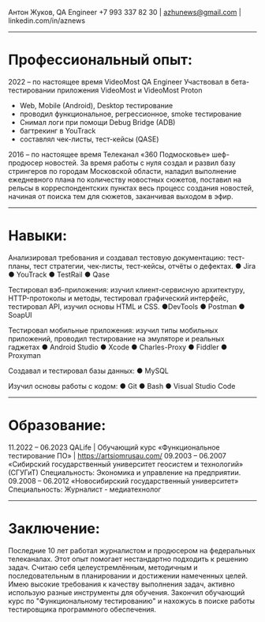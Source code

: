 Антон Жуков, QA Engineer 
 +7 993 337 82 30 | azhunews@gmail.com | linkedin.com/in/aznews                
_________________________________________________________________________________________
# Профессиональный опыт: 
2022 – по настоящее время    VideoMost QA Engineer
Участвовал в бета-тестировании приложения VideoMost и VideoMost Proton 
- Web, Mobile (Android), Desktop тестирование
- проводил функциональное, регрессионное, smoke тестирование
- Снимал логи при помощи Debug Bridge (ADB)
- багтрекинг в YouTrack
- составлял чек-листы, тест-кейсы (QASE)

2016 – по настоящее время    Телеканал «360 Подмосковье» шеф-продюсер новостей.
За время работы с нуля создал и развил базу стрингеров по городам Московской области, наладил выполнение ежедневного плана по количеству новостных сюжетов, поставил на рельсы в корреспондентских пунктах весь процесс создания новостей, начиная от поиска тем для сюжетов, заканчивая выходом в эфир.
 _______________________________________________________________________________________

# Навыки: 
Анализировал требования и создавал тестовую документацию: тест-планы, тест стратегии, чек-листы, тест-кейсы, отчёты о дефектах. ● Jira ● YouTrack ● TestRail ● Qase 

Тестировал вэб-приложения: изучил клиент-сервисную архитектуру, HTTP-протоколы и методы, тестировал графический интерфейс, тестировал API, изучил основы HTML и CSS. ●DevTools ● Postman ● SoapUI 

Тестировал мобильные приложения: изучил типы мобильных приложений, проводил тестирование на эмуляторе и реальных гаджетах ● Android Studio ● Xcode ● Charles-Proxy ● Fiddler ● Proxyman 

Создавал и тестировал базы данных: ● MySQL

Изучил основы работы c кодом: ● Git ● Bash ● Visual Studio Code 

_________________________________________________________________________________________ 

# Образование: 
11.2022 – 06.2023   QALife | Обучающий курс «Функциональное тестирование ПО» | https://artsiomrusau.com/ 
09.2003 – 06.2007   «Сибирский государственный университет геосистем и технологий» (СГУГиТ) 
Специальность: Экономика и управление на предприятии. 
09.2008 – 06.2012  «Новосибирский государственный университет»  
Специальность: Журналист - медиатехнолог

_________________________________________________________________________________________

# Заключение: 
Последние 10 лет работал журналистом и продюсером на федеральных телеканалах. Этот опыт помогает нестандартно подходить к решению задач. Считаю себя целеустремлённым, методичным и последовательным в планировании и достижении намеченных целей. Имею высокие требования к качеству выполнения задач, активно использую разные инструменты для обучения. Закончил обучающий курс по "Функциональному тестированию" и нахожусь в поиске работы тестировщика программного обеспечения. 
